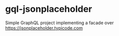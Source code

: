 # gql-jsonplaceholder
Simple GraphQL project implementing a facade over https://jsonplaceholder.typicode.com
